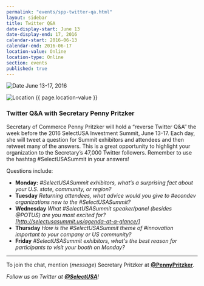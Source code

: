 ```yaml
---
permalink: "events/spp-twitter-qa.html"
layout: sidebar
title: Twitter Q&A
date-display-start: June 13
date-display-end: 17, 2016
calendar-start: 2016-06-13
calendar-end: 2016-06-17
location-value: Online
location-type: Online
section: events
published: true
---
```



![Date](https://google.github.io/material-design-icons/action/svg/design/ic_event_24px.svg "Date") June 13-17, 2016

![Location](http://google.github.io/material-design-icons/social/svg/design/ic_location_city_24px.svg "Location") {{ page.location-value }}

### Twitter Q&A with Secretary Penny Pritzker

Secretary of Commerce Penny Pritzker will hold a “reverse Twitter Q&A” the week before the 2016 SelectUSA Investment Summit, June 13-17. Each day, she will tweet a question for Summit exhibitors and attendees and then retweet many of the answers. This is a great opportunity to highlight your organization to the Secretary’s 47,000 Twitter followers. Remember to use the hashtag #SelectUSASummit in your answers!

Questions include:

* **Monday:** _#SelectUSASummit exhibitors, what’s a surprising fact about your U.S. state, community, or region?_
* **Tuesday** _Returning attendees, what advice would you give to #econdev organizations new to the #SelectUSASummit?_
* **Wednesday** _What #SelectUSASummit speaker/panel (besides @POTUS) are you most excited for? [http://selectusasummit.us/agenda-at-a-glance/]_
* **Thursday** _How is the #SelectUSASummit theme of #innovation important to your company or US community?_
* **Friday** _#SelectUSASummit exhibitors, what's the best reason for participants to visit your booth on Monday?_

------

To join the chat, mention (_message_) Secretary Pritzker at [**@PennyPritzker**](https://twitter.com/PennyPritzker).

_Follow us on Twitter at [**@SelectUSA**](https://twitter.com/SelectUSA)!_
